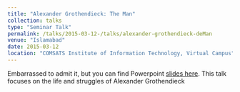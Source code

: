 ```yaml
---
title: "Alexander Grothendieck: The Man"
collection: talks
type: "Seminar Talk"
permalink: /talks/2015-03-12-/talks/alexander-grothendieck-deMan
venue: "Islamabad"
date: 2015-03-12
location: "COMSATS Institute of Information Technology, Virtual Campus"
---
```


Embarrassed to admit it, but you can find Powerpoint [slides here](/files/alex-grothendieck). This talk focuses on the life and struggles of Alexander Grothendieck
